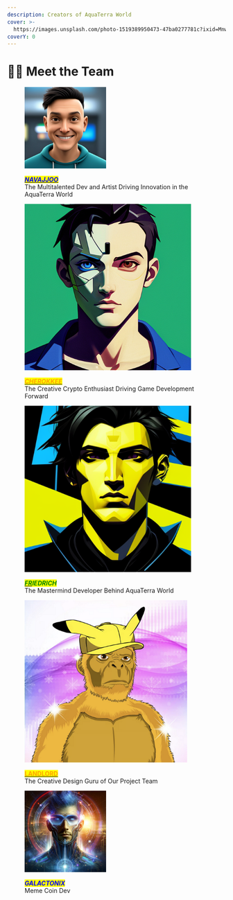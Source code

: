 ```yaml
---
description: Creators of AquaTerra World
cover: >-
  https://images.unsplash.com/photo-1519389950473-47ba0277781c?ixid=MnwxMjA3fDB8MHxwaG90by1wYWdlfHx8fGVufDB8fHx8&ixlib=rb-1.2.1&auto=format&fit=crop&w=2970&q=80
coverY: 0
---
```


# 🕵️‍♂️ Meet the Team

<div><figure><img src=".gitbook/assets/IMG_8923.jpeg" alt="The Multitalented Dev and Artist Driving Innovation in the Metaverse" width="188"><figcaption><p><a href="https://github.com/Navajjoo/"><em><mark style="color:blue;"><strong>NAVAJJOO</strong></mark></em></a><br>The Multitalented Dev and Artist Driving Innovation in the AquaTerra World</p></figcaption></figure> <figure><img src=".gitbook/assets/Anime Avatar Designer_cubism, cyberpunk, avatar, boy_image-0_1689097056.png" alt="The Creative Crypto Enthusiast Driving Game Development Forward" width="384"><figcaption><p><a href="https://github.com/Cherokkee888/"><em><mark style="color:orange;"><strong>CHEROKKEE</strong></mark></em></a><br>The Creative Crypto Enthusiast Driving Game Development Forward</p></figcaption></figure> <figure><img src=".gitbook/assets/Character Portraits_cyberpunk, cubism, avatar, boy_image-2_1689275668.png" alt="The Mastermind Developer Behind Rainbowland Metaverse" width="384"><figcaption><p><a href="https://opensea.io/collection/rainbow-creatures-cre/drop?tab=team"><em><mark style="color:green;"><strong>FR</strong></mark></em></a><em><mark style="color:green;"><strong>IEDRICH</strong></mark></em><br>The Mastermind Developer Behind AquaTerra World</p></figcaption></figure> <figure><img src=".gitbook/assets/1.png" alt="The Creative Design Guru of Our Project Team" width="375"><figcaption><p><a href="https://opensea.io/collection/rainbow-creatures-cre/drop?tab=team"><mark style="color:orange;"><strong>LANDLORD</strong></mark></a><br>The Creative Design Guru of Our Project Team</p></figcaption></figure></div>

<figure><img src=".gitbook/assets/8dfa99ef-6412-4b74-a11f-6514ab0b5f44.jpeg" alt="" width="188"><figcaption><p><em><mark style="color:blue;"><strong>GALACTONIX</strong></mark></em><br>Meme Coin Dev</p></figcaption></figure>

